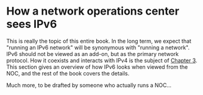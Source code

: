 # How a network operations center sees IPv6

This is really the topic of this entire book. In the long term,
we expect that "running an IPv6 network" will be synonymous with
"running a network". IPv6 should not be viewed as an add-on,
but as the primary network protocol. How it coexists and
interacts with IPv4 is the subject of [Chapter 3](TBD). This
section gives an overview of how IPv6 looks when viewed from
the NOC, and the rest of the book covers the details.

Much more, to be drafted by someone who actually runs a NOC...